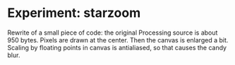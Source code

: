 <!--
  id: 2571
  date: 2014-04-24
  modified: 2015-10-25
  slug: experiment-starzoom
  type: post
  excerpt: <p>Rewrite of a small piece of code: the original Processing source is about 950 bytes. Pixels are drawn at the center. Then the canvas is enlarged a bit. Scaling by floating points in canvas is antialiased, so that causes the candy blur.</p>
  categories: uncategorized
  tags: cool shit, experiment, recursion
  inCv: 
  inPortfolio: 
  dateFrom: 
  dateTo: 
  related: experiment-bezier experiment-blob experiment-boids experiment-clouds experiment-ff experiment-fire experiment-flowfield experiment-glass experiment-grid experiment-heart experiment-marbles experiment-plasma experiment-radialdifference experiment-snow experiment-spiralmap experiment-starzoom experiment-touches experiment-vertical experiment-voronoi
-->

# Experiment: starzoom

<p>Rewrite of a small piece of code: the original Processing source is about 950 bytes. Pixels are drawn at the center. Then the canvas is enlarged a bit. Scaling by floating points in canvas is antialiased, so that causes the candy blur.<br />
<!--more--></p>
<pre><code data-language="javascript" data-src="/static/experiment/starzoom.js"></code></pre>
